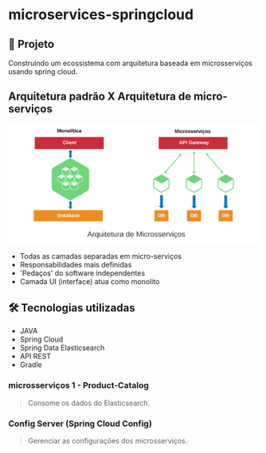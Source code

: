 # microservices-springcloud

## 💬 Projeto

Construindo um ecossistema com arquitetura baseada em microsserviços usando spring cloud.

## Arquitetura padrão X Arquitetura de micro-serviços
<img src=".github/fluxo-mocroservices.png" alt="img-microservice"/>

- Todas as camadas separadas em micro-serviços
- Responsabilidades mais definidas
- 'Pedaços' do software independentes
- Camada UI (interface) atua como monolito

## 🛠️ Tecnologias utilizadas

- JAVA
- Spring Cloud
- Spring Data Elasticsearch
- API REST
- Gradle

### microsserviços 1 - Product-Catalog

> Consome os dados do Elasticsearch.

### Config Server (Spring Cloud Config)

> Gerenciar as configurações dos microsserviços. 
